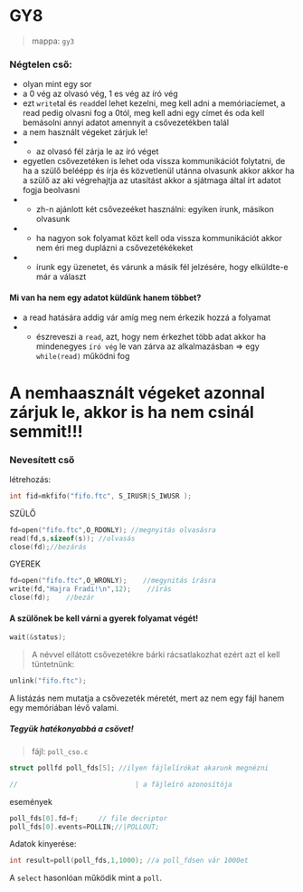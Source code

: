 # GY8
> mappa: `gy3`

### Négtelen cső:
- olyan mint egy sor
- a 0 vég az olvasó vég, 1 es vég az író vég
- ezt `write`tal és `read`del lehet kezelni, meg kell adni a memóriacíemet, a read pedig olvasni fog a 0tól, meg kell adni egy címet és oda kell bemásolni annyi adatot amennyit a csővezetékben talál
- a nem használt végeket zárjuk le!
- - az olvasó fél zárja le az író véget
- egyetlen csővezetéken is lehet oda vissza kommunikációt folytatni, de ha a szülő beléépp és írja és közvetlenül utánna olvasunk akkor akkor ha a szülő az aki végrehajtja az utasítást akkor a sjátmaga által írt adatot fogja beolvasni
- - zh-n ajánlott két csővezeéket használni: egyiken írunk, másikon olvasunk
- - ha nagyon sok folyamat közt kell oda vissza kommunikációt akkor nem éri meg duplázni a csővezetékékeket
- - írunk egy üzenetet, és várunk a másik fél jelzésére, hogy elküldte-e már a választ

#### Mi van ha nem egy adatot küldünk hanem többet?
- a read hatására addig vár amíg meg nem érkezik hozzá a folyamat
- - észreveszi a `read`, azt, hogy nem érkezhet több adat akkor ha mindenegyes `író vég` le van zárva az alkalmazásban
=> egy `while(read)` működni fog

# A nemhaasznált végeket azonnal zárjuk le, akkor is ha nem csinál semmit!!!

### Nevesített cső
létrehozás:
````C
int fid=mkfifo("fifo.ftc", S_IRUSR|S_IWUSR );
````

SZÜLŐ
````C
fd=open("fifo.ftc",O_RDONLY); //megnyitás olvasásra
read(fd,s,sizeof(s)); //olvasás
close(fd);//bezárás
````

GYEREK
````C
fd=open("fifo.ftc",O_WRONLY);    //megynitás írásra
write(fd,"Hajra Fradi!\n",12);    //írás
close(fd);    //bezár
````
#### A szülőnek be kell várni a gyerek folyamat végét!
````C
wait(&status);
````
> A névvel ellátott csővezetékre bárki rácsatlakozhat ezért azt el kell tüntetnünk:
````C
unlink("fifo.ftc");
`````
A listázás nem mutatja a csővezeték méretét, mert az nem egy fájl hanem egy memóriában lévő valami.

##### Tegyük hatékonyabbá a csövet!
> fájl: `poll_cso.c`

````C
struct pollfd poll_fds[5]; //ilyen fájlelírókat akarunk megnézni

//                             | a fájleíró azonosítója
`````
események
`````C
poll_fds[0].fd=f;     // file decriptor
poll_fds[0].events=POLLIN;//|POLLOUT;
`````
Adatok kinyerése:
````C
int result=poll(poll_fds,1,1000); //a poll_fdsen vár 1000et
`````

A `select` hasonlóan működik mint a `poll`.

